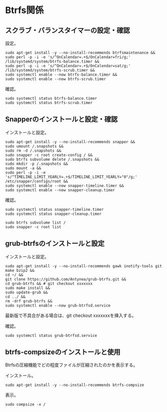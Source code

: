 # Btrfs関係
## スクラブ・バランスタイマーの設定・確認
設定。
```
sudo apt-get install -y --no-install-recommends btrfsmaintenance &&
sudo perl -p -i -e 's/^OnCalendar=.+$/OnCalendar=fri/g;' /lib/systemd/system/btrfs-balance.timer &&
sudo perl -p -i -e 's/^OnCalendar=.+$/OnCalendar=sat/g;' /lib/systemd/system/btrfs-scrub.timer &&
sudo systemctl enable --now btrfs-balance.timer &&
sudo systemctl enable --now btrfs-scrub.timer
```

確認。
```
sudo systemctl status btrfs-balance.timer
sudo systemctl status btrfs-scrub.timer
```

## Snapperのインストールと設定・確認
インストールと設定。
```
sudo apt-get install -y --no-install-recommends snapper &&
sudo umount /.snapshots &&
sudo rm -d /.snapshots &&
sudo snapper -c root create-config / &&
sudo btrfs subvolume delete /.snapshots &&
sudo mkdir -p /.snapshots &&
sudo mount -a &&
sudo perl -p -i -e 's/^TIMELINE_LIMIT_YEARLY=.+$/TIMELINE_LIMIT_YEARLY="0"/g;' /etc/snapper/configs/root &&
sudo systemctl enable --now snapper-timeline.timer &&
sudo systemctl enable --now snapper-cleanup.timer
```

確認。
```
sudo systemctl status snapper-timeline.timer
sudo systemctl status snapper-cleanup.timer

sudo btrfs subvolume list /
sudo snapper -c root list
```

## grub-btrfsのインストールと設定
インストールと設定。
```
sudo apt-get install -y --no-install-recommends gawk inotify-tools git make bzip2 &&
cd ~/ &&
git clone https://github.com/Antynea/grub-btrfs.git &&
cd grub-btrfs && # git checkout xxxxxxx
sudo make install &&
sudo update-grub &&
cd ../ &&
rm -drf grub-btrfs &&
sudo systemctl enable --now grub-btrfsd.service
```
最新版で不具合がある場合は、git checkout xxxxxxxを挿入する。

確認。
```
sudo systemctl status grub-btrfsd.service
```

## btrfs-compsizeのインストールと使用
Btrfsの圧縮機能でどの程度ファイルが圧縮されたのかを表示する。

インストール。
```
sudo apt-get install -y --no-install-recommends btrfs-compsize
```

表示。
```
sudo compsize -x /
```
